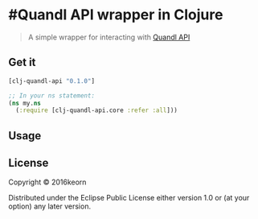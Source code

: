 #Quandl API wrapper in Clojure 
===================================

> A simple wrapper for interacting with [Quandl API](https://www.quandl.com/docs/api)

## Get it
```clojure
[clj-quandl-api "0.1.0"]

;; In your ns statement:
(ns my.ns
  (:require [clj-quandl-api.core :refer :all]))
```

## Usage

## License

Copyright © 2016keorn

Distributed under the Eclipse Public License either version 1.0 or (at
your option) any later version.
